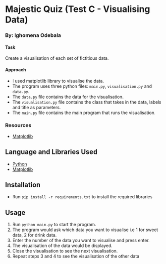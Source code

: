 # Majestic Quiz (Test C - Visualising Data)

### By: Ighomena Odebala

#### Task
Create a visualisation of each set of fictitious data.

#### Approach
- I used matplotlib library to visualise the data.
- The program uses three python files: `main.py`, `visualisation.py` and `data.py`.
- The `data.py` file contains the data for the visualisation.
- The `visualisation.py` file contains the class that takes in the data, labels and title as parameters.
- The `main.py` file contains the main program that runs the visualisation.

### Resources
- [Matplotlib](https://matplotlib.org/stable/tutorials/lifecycle.html#sphx-glr-tutorials-lifecycle-py)

## Language and Libraries Used
- [Python](https://www.python.org/)
- [Matplotlib](https://matplotlib.org/)

## Installation
- Run `pip install -r requirements.txt` to install the required libraries

## Usage
1. Run `python main.py` to start the program.
2. The program would ask which data you want to visualise i.e 1 for sweet data, 2 for drink data.
3. Enter the number of the data you want to visualise and press enter.
4. The visualisation of the data would be displayed.
5. Close the visualisation to see the next visualisation.
6. Repeat steps 3 and 4 to see the visualisation of the other data
